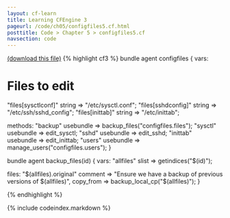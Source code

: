 ```yaml
---
layout: cf-learn
title: Learning CFEngine 3
pageurl: /code/ch05/configfiles5.cf.html
posttitle: Code > Chapter 5 > configfiles5.cf
navsection: code
---
```


[(download this file)](/src/ch05/configfiles5.cf)
{% highlight cf3 %}
bundle agent configfiles
{
 vars:  
   # Files to edit
   "files[sysctlconf]" string => "/etc/sysctl.conf";
   "files[sshdconfig]" string => "/etc/ssh/sshd_config";
   "files[inittab]"    string => "/etc/inittab";
   

 methods:
   "backup"  usebundle => backup_files("configfiles.files");
   "sysctl"  usebundle => edit_sysctl;
   "sshd"    usebundle => edit_sshd;
   "inittab" usebundle => edit_inittab;
   "users"   usebundle => manage_users("configfiles.users");
}

bundle agent backup_files(id)
{
 vars:
   "allfiles" slist => getindices("$(id)");

 files:
   "$(allfiles).original"
     comment => "Ensure we have a backup of previous versions of $(allfiles)",
     copy_from => backup_local_cp("$(allfiles)");
}

{% endhighlight %}

{% include codeindex.markdown %}
